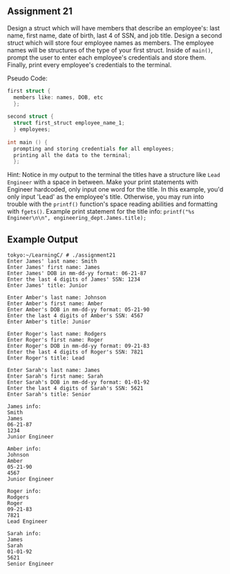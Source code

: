 ## Assignment 21
Design a struct which will have members that describe an employee's: last name, first name, date of birth, last 4 of SSN, and job title. Design a second struct which will store four employee names as members. The employee names will be structures of the type of your first struct. Inside of `main()`, prompt the user to enter each employee's credentials and store them. Finally, print every employee's credentials to the terminal.

Pseudo Code:
```c
first struct {
  members like: names, DOB, etc
  };
  
second struct {
  struct first_struct employee_name_1;
  } employees;
  
int main () {
  prompting and storing credentials for all employees;
  printing all the data to the terminal;
  };
```

Hint: Notice in my output to the terminal the titles have a structure like `Lead Engineer` with a space in between. Make your print statements with <space> Engineer hardcoded, only input one word for the title. In this example, you'd only input 'Lead' as the employee's title. Otherwise, you may run into trouble with the `printf()` function's space reading abilities and formatting with `fgets()`. Example print statement for the title info: `printf("%s Engineer\n\n", engineering_dept.James.title);`
  
## Example Output
```terminal_session
tokyo:~/LearningC/ # ./assignment21                                          
Enter James' last name: Smith
Enter James' first name: James
Enter James' DOB in mm-dd-yy format: 06-21-87
Enter the last 4 digits of James' SSN: 1234
Enter James' title: Junior

Enter Amber's last name: Johnson
Enter Amber's first name: Amber
Enter Amber's DOB in mm-dd-yy format: 05-21-90
Enter the last 4 digits of Amber's SSN: 4567
Enter Amber's title: Junior

Enter Roger's last name: Rodgers
Enter Roger's first name: Roger
Enter Roger's DOB in mm-dd-yy format: 09-21-83
Enter the last 4 digits of Roger's SSN: 7821
Enter Roger's title: Lead

Enter Sarah's last name: James
Enter Sarah's first name: Sarah
Enter Sarah's DOB in mm-dd-yy format: 01-01-92
Enter the last 4 digits of Sarah's SSN: 5621
Enter Sarah's title: Senior

James info:
Smith
James
06-21-87
1234
Junior Engineer

Amber info:
Johnson
Amber
05-21-90
4567
Junior Engineer

Roger info:
Rodgers
Roger
09-21-83
7821
Lead Engineer

Sarah info:
James
Sarah
01-01-92
5621
Senior Engineer
```
